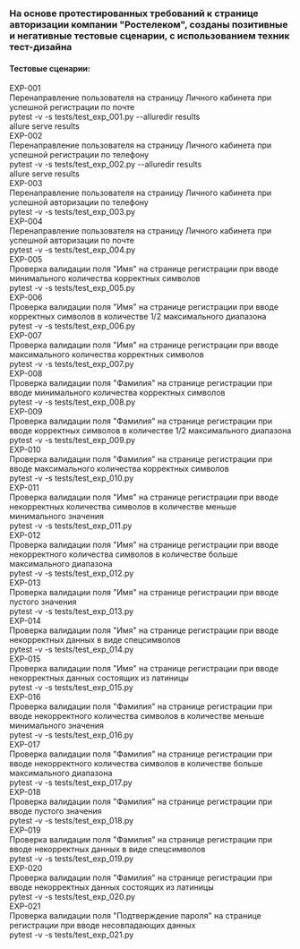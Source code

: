 ### На основе протестированных требований к странице авторизации компании "Ростелеком", созданы позитивные и негативные тестовые сценарии, с использованием техник тест-дизайна  
#### Тестовые сценарии:
EXP-001  
Перенаправление пользователя на страницу Личного кабинета при успешной регистрации по почте  
pytest -v -s tests/test_exp_001.py --alluredir results  
allure serve results  
EXP-002  
Перенаправление пользователя на страницу Личного кабинета при успешной регистрации по телефону  
pytest -v -s tests/test_exp_002.py --alluredir results  
allure serve results  
EXP-003  
Перенаправление пользователя на страницу Личного кабинета при успешной авторизации по телефону  
pytest -v -s tests/test_exp_003.py  
EXP-004  
Перенаправление пользователя на страницу Личного кабинета при успешной авторизации по почте  
pytest -v -s tests/test_exp_004.py  
EXP-005  
Проверка валидации поля "Имя" на странице регистрации при вводе минимального количества корректных символов  
pytest -v -s tests/test_exp_005.py  
EXP-006  
Проверка валидации поля "Имя" на странице регистрации при вводе корректных символов в количестве 1/2 максимального диапазона  
pytest -v -s tests/test_exp_006.py  
EXP-007  
Проверка валидации поля "Имя" на странице регистрации при вводе максимального количества корректных символов  
pytest -v -s tests/test_exp_007.py  
EXP-008  
Проверка валидации поля "Фамилия" на странице регистрации при вводе минимального количества корректных символов  
pytest -v -s tests/test_exp_008.py  
EXP-009  
Проверка валидации поля "Фамилия" на странице регистрации при вводе корректных символов в количестве 1/2 максимального диапазона  
pytest -v -s tests/test_exp_009.py  
EXP-010  
Проверка валидации поля "Фамилия" на странице регистрации при вводе максимального количества корректных символов  
pytest -v -s tests/test_exp_010.py  
EXP-011  
Проверка валидации поля "Имя" на странице регистрации при вводе некорректных количества символов в количестве меньше минимального значения  
pytest -v -s tests/test_exp_011.py  
EXP-012  
Проверка валидации поля "Имя" на странице регистрации при вводе некорректного количества символов в количестве больше максимального диапазона  
pytest -v -s tests/test_exp_012.py  
EXP-013  
Проверка валидации поля "Имя" на странице регистрации при вводе пустого значения  
pytest -v -s tests/test_exp_013.py  
EXP-014  
Проверка валидации поля "Имя" на странице регистрации при вводе некорректных данных в виде спецсимволов  
pytest -v -s tests/test_exp_014.py  
EXP-015  
Проверка валидации поля "Имя" на странице регистрации при вводе некорректных данных состоящих из латиницы  
pytest -v -s tests/test_exp_015.py  
EXP-016  
Проверка валидации поля "Фамилия" на странице регистрации при вводе некорректного количества символов в количестве меньше минимального значения  
pytest -v -s tests/test_exp_016.py  
EXP-017  
Проверка валидации поля "Фамилия" на странице регистрации при вводе некорректного количества символов в количестве больше максимального диапазона  
pytest -v -s tests/test_exp_017.py  
EXP-018  
Проверка валидации поля "Фамилия" на странице регистрации при вводе пустого значения  
pytest -v -s tests/test_exp_018.py  
EXP-019  
Проверка валидации поля "Фамилия" на странице регистрации при вводе некорректных данных в виде спецсимволов  
pytest -v -s tests/test_exp_019.py  
EXP-020  
Проверка валидации поля "Фамилия" на странице регистрации при вводе некорректных данных состоящих из латиницы  
pytest -v -s tests/test_exp_020.py  
EXP-021  
Проверка валидации поля "Подтверждение пароля" на странице регистрации при вводе несовпадающих данных  
pytest -v -s tests/test_exp_021.py
